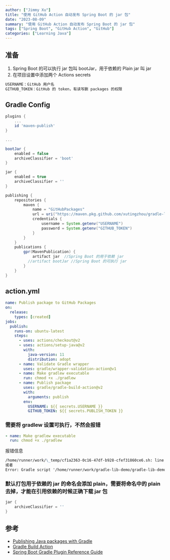 ```yaml
---
author: ["Jimmy Xu"]
title: "使用 GitHub Action 自动发布 Spring Boot 的 jar 包"
date: "2023-08-09"
summary: "使用 GitHub Action 自动发布 Spring Boot 的 jar 包"
tags: ["Spring Boot", "GitHub Action", "GitHub"]
categories: ["Learning Java"]
---
```


## 准备

1. Spring Boot 的可以执行 jar 包叫 bootJar，用于依赖的 Plain jar 叫 jar
2. 在项目设置中添加两个 Actions secrets

```md
USERNAME：GitHub 用户名
GITHUB_TOKEN：GitHub 的 token，有读写删 packages 的权限
```

## Gradle Config

```gradle
plugins {
    ...
    id 'maven-publish'
}

...

bootJar {
    enabled = false
    archiveClassifier = 'boot'
}

jar {
    enabled = true
    archiveClassifier = ''
}

publishing {
    repositories {
        maven {
            name = "GitHubPackages"
            url = uri("https://maven.pkg.github.com/xutingzhou/gradle-lib-demo")
            credentials {
                username = System.getenv("USERNAME")
                password = System.getenv("GITHUB_TOKEN")
            }
        }
    }
    publications {
        gpr(MavenPublication) {
            artifact jar  //Spring Boot 的用于依赖 jar
          //artifact bootJar //Spring Boot 的可执行 jar
        }
    }
}
```

## action.yml

```yml
name: Publish package to GitHub Packages
on:
  release:
    types: [created]
jobs:
  publish:
    runs-on: ubuntu-latest
    steps:
      - uses: actions/checkout@v2
      - uses: actions/setup-java@v2
        with:
          java-version: 11
          distribution: adopt
      - name: Validate Gradle wrapper
        uses: gradle/wrapper-validation-action@v1
      - name: Make gradlew executable
        run: chmod +x ./gradlew
      - name: Publish package
        uses: gradle/gradle-build-action@v2
        with:
          arguments: publish
        env:
          USERNAME: ${{ secrets.USERNAME }}
          GITHUB_TOKEN: ${{ secrets.PUBLISH_TOKEN }}
```

### 需要将 gradlew 设置可执行，不然会报错

```yml
- name: Make gradlew executable
  run: chmod +x ./gradlew
```

报错信息

```md
/home/runner/work/\_temp/cf1a2363-0c16-47df-b928-cfef31860ce6.sh: line 1: ./gradlew: Permission denied
或者
Error: Gradle script '/home/runner/work/gradle-lib-demo/gradle-lib-demo/gradlew' is not executable.
```

### 默认打包用于依赖的 jar 的命名会添加 plain，需要将命名中的 plain 去掉，才能在引用依赖的时候正确下载 jar 包

```gradle
jar {
    archiveClassifier = ''
}
```

## 参考

- [Publishing Java packages with Gradle](https://docs.github.com/en/actions/publishing-packages/publishing-java-packages-with-gradle#publishing-packages-to-github-packages)
- [Gradle Build Action](https://github.com/marketplace/actions/gradle-build-action)
- [Spring Boot Gradle Plugin Reference Guide](https://docs.spring.io/spring-boot/docs/current/gradle-plugin/reference/htmlsingle/)
